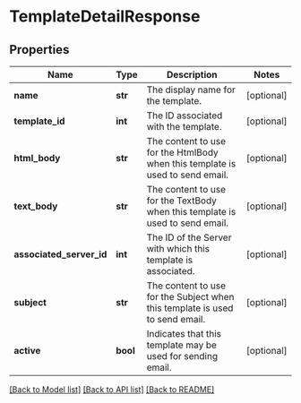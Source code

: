 # TemplateDetailResponse

## Properties
Name | Type | Description | Notes
------------ | ------------- | ------------- | -------------
**name** | **str** | The display name for the template. | [optional] 
**template_id** | **int** | The ID associated with the template. | [optional] 
**html_body** | **str** | The content to use for the HtmlBody when this template is used to send email. | [optional] 
**text_body** | **str** | The content to use for the TextBody when this template is used to send email. | [optional] 
**associated_server_id** | **int** | The ID of the Server with which this template is associated. | [optional] 
**subject** | **str** | The content to use for the Subject when this template is used to send email. | [optional] 
**active** | **bool** | Indicates that this template may be used for sending email. | [optional] 

[[Back to Model list]](../README.md#documentation-for-models) [[Back to API list]](../README.md#documentation-for-api-endpoints) [[Back to README]](../README.md)


